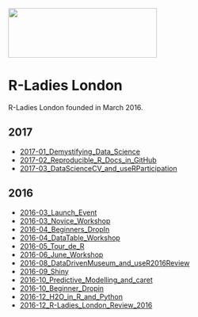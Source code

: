 <img src="https://github.com/rladies/starter-kit/blob/master/logo/R-LadiesGlobal_RBG_online_LogoWithText_Horizontal.png" data-canonical-src="https://github.com/rladies/starter-kit/blob/master/logo/R-LadiesGlobal_RBG_online_LogoWithText_Horizontal.png" width="300" height="100" />

# R-Ladies London

R-Ladies London founded in March 2016.

## 2017
  - [2017-01_Demystifying_Data_Science](https://github.com/rladies/meetup-presentations_london/tree/master/2017-01_Demystifying_Data_Science)
  - [2017-02_Reproducible_R_Docs_in_GitHub](http://stephlocke.info/Rtraining/reproducibledocs.html#/)
  - [2017-03_DataScienceCV_and_useRParticipation](https://github.com/rladies/meetup-presentations_london/tree/master/2017-03_DataScienceCV_and_useRParticipation)

## 2016
  - [2016-03_Launch_Event](https://github.com/rladies/meetup-presentations_london/tree/master/2016-03_Launch_Event)
  - [2016-03_Novice_Workshop](https://github.com/rladies/meetup-presentations_london/tree/master/2016-03_Novice_Workshop)
  - [2016-04_Beginners_DropIn](https://github.com/rladies/meetup-presentations_london/tree/master/2016-04_Beginners_DropIn)
  - [2016-04_DataTable_Workshop](https://github.com/rladies/meetup-presentations_london/tree/master/2016-04_DataTable_Workshop)
  - [2016-05_Tour_de_R](https://github.com/rladies/meetup-presentations_london/tree/master/2016-05_Tour_de_R)
  - [2016-06_June_Workshop](https://github.com/rladies/meetup-presentations_london/tree/master/2016-06_June_Workshop)
  - [2016-08_DataDrivenMuseum_and_useR2016Review](https://github.com/rladies/meetup-presentations_london/tree/master/2016-08_DataDrivenMuseum_and_useR2016Review)
  - [2016-09_Shiny](https://github.com/rladies/meetup-presentations_london/tree/master/2016-09_Shiny)
  - [2016-10_Predictive_Modelling_and_caret](https://github.com/topepo/R-Ladies-London)
  - [2016-10_Beginner_Dropin](https://github.com/rladies/meetup-presentations_london/tree/master/2016-10_Beginner_Dropin)
  - [2016-12_H2O_in_R_and_Python](https://github.com/h2oai/h2o-meetups/tree/master/2016_12_01_London_RLadies_PyLadies_H2O_in_R_and_Python)
  - [2016-12_R-Ladies_London_Review_2016](https://github.com/rladies/meetup-presentations_london/tree/master/2016-12_R-Ladies_London_Review_2016)
